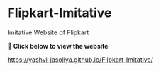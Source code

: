 # Flipkart-Imitative
Imitative Website of Flipkart

🔗 <b> Click below to view the website</b>

 https://yashvi-jasoliya.github.io/Flipkart-Imitative/

